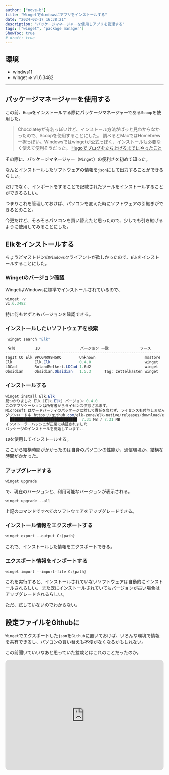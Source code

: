 ```yaml
---
author: ["nove-b"]
title: "WingetでWindowsにアプリをインストールする"
date: "2024-02-17 16:38:21"
description: "パッケージマネージャーを使用しアプリを管理する"
tags: ["winget", "package manager"]
ShowToc: true
# draft: true
---
```


## 環境
- windws11
- winget => v1.6.3482
---


## パッケージマネージャーを使用する

この前、`Hugo`をインストールする際にパッケージマネージャーである`Scoop`を使用した。

> Chocolateyが有名っぽいけど、インストール方法がぱっと見わからなかったので、Scoopを使用することにした。
> 調べるとMacではHomebrew一択っぽい。Windowsではwingetが公式っぽく、インストールも必要なく使えて便利そうだった。
> [Hugoでブログを立ち上げるまでにやったこと](https://nove-b.github.io/posts/create-hugo-blog/)

その際に、パッケージマネージャー（`Winget`）の便利さを初めて知った。

なんとインストールしたソフトウェアの情報を`json`にして出力することができるらしい。

だけでなく、インポートをすることで記載されたツールをインストールすることができるらしい。

つまりこれを管理しておけば、パソコンを変えた時にソフトウェアの引継ぎができるとのこと。

今更だけど、そろそろパソコンを買い替えたと思ったので、少しでも引き継げるように使用してみることにした。

## Elkをインストールする

ちょうどマストドンの`Windows`クライアントが欲しかったので、`Elk`をインストールすることにした。

### Wingetのバージョン確認

WingetはWindowsに標準でインストールされているので、

```powershell
winget -v
v1.6.3482
```

特に何もせずともバージョンを確認できる。

### インストールしたいソフトウェアを検索

```powershell
 winget search "Elk"

 名前         ID                  バージョン 一致              ソース
---------------------------------------------------------------------
TagIt CO Elk 9PCGNR99HGKQ        Unknown                      msstore
Elk          Elk.Elk             0.4.0                        winget
LDCad        RolandMelkert.LDCad 1.6d2                        winget
Obsidian     Obsidian.Obsidian   1.5.3      Tag: zettelkasten winget
```

### インストールする

```powershell
winget install Elk.Elk
見つかりました Elk [Elk.Elk] バージョン 0.4.0
このアプリケーションは所有者からライセンス供与されます。
Microsoft はサードパーティのパッケージに対して責任を負わず、ライセンスも付与しません。
ダウンロード中 https://github.com/elk-zone/elk-native/releases/download/elk-native-v0.4.0/Elk_0.4.0_windows_x86_64.msi
  ██████████████████████████████  7.31 MB / 7.31 MB
インストーラーハッシュが正常に検証されました
パッケージのインストールを開始しています..
```

`ID`を使用してインストールする。

ここから結構時間がかかったのは自身のパソコンの性能か、通信環境か、結構な時間がかかった。


### アップグレードする

```powershell
winget upgrade
```

で、現在のバージョンと、利用可能なバージョンが表示される。

```powershell
winget upgrade --all
```

上記のコマンドですべてのソフトウェアをアップグレードできる。

### インストール情報をエクスポートする

```powershell
winget export --output C:{path}
```

これで、インストールした情報をエクスポートできる。

### エクスポート情報をインポートする

```powershell
winget import --import-file C:{path}
```

これを実行すると、インストールされていないソフトウェアは自動的にインストールされらしい。
また既にインストールされていてもバージョンが古い場合はアップグレードされるらしい。

ただ、試していないのでわからない。

## 設定ファイルをGithubに

`Winget`でエクスポートした`json`を`Github`に置いておけば、いろんな環境で情報を共有できるし、パソコンの買い替えも不便がなくなるかもしれない。


この前聞いていいなあと思っていた盆栽とはこれのことだったのか。

<iframe style="border-radius:12px" src="https://open.spotify.com/embed/episode/3EE3uyFP2yxhud21L0l1jc?utm_source=generator" width="100%" height="352" frameBorder="0" allowfullscreen="" allow="autoplay; clipboard-write; encrypted-media; fullscreen; picture-in-picture" loading="lazy"></iframe>
